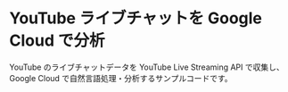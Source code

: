 # YouTube ライブチャットを Google Cloud で分析
YouTube のライブチャットデータを YouTube Live Streaming API で収集し、Google Cloud で自然言語処理・分析するサンプルコードです。
